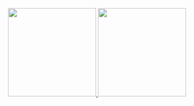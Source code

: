 <div align="center">
  <a href="https://github.com/Ontustik">
  <img height="180em" src="https://github-readme-stats.vercel.app/api?username=Ontustik&show_icons=true&theme=ligh&include_all_commits=true&count_private=true"/>
  <img height="180em" src="https://github-readme-stats.vercel.app/api/top-langs/?username=Ontustik&layout=compact&langs_count=7&theme=light"/>
</div>
<br>

